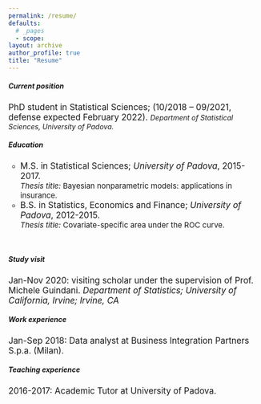 ```yaml
---
permalink: /resume/
defaults:
  # _pages
  - scope:
layout: archive
author_profile: true
title: "Resume"
---
```


<h5> Current position </h5>
<font style="font-size:17px"> PhD student in Statistical Sciences; (10/2018 – 09/2021, defense expected February 2022). </font> 
<i>Department of Statistical Sciences, University of Padova.</i>
 


<h5> Education </h5>
<ul style="list-style-type:circle;">
  <li> <font style="font-size:17px"> M.S. in Statistical Sciences; <i>University of Padova</i>, 2015-2017. </font> 
  <font style="font-size:15px"> <br> <i>Thesis title:</i> Bayesian nonparametric models: applications in insurance. </font> </li> 
  <li> <font style="font-size:17px"> B.S. in Statistics, Economics and Finance; <i>University of Padova</i>, 2012-2015.</font> 
  <font style="font-size:15px"> <br> <i>Thesis title:</i> Covariate-specific area under the ROC curve.</font> </li>
</ul>  
<br>

<h5> Study visit </h5>
<font style="font-size:17px">Jan-Nov 2020: visiting scholar under the supervision of Prof. Michele Guindani. 
<i>Department of Statistics; University of California, Irvine; Irvine, CA</i> </font> 
<br>


<h5> Work experience </h5>
<font style="font-size:17px">Jan-Sep 2018: Data analyst at Business Integration Partners S.p.a. (Milan).</font> 
<br>

<h5>Teaching experience</h5>
<font style="font-size:17px">2016-2017: Academic Tutor at University of Padova.</font>


  
